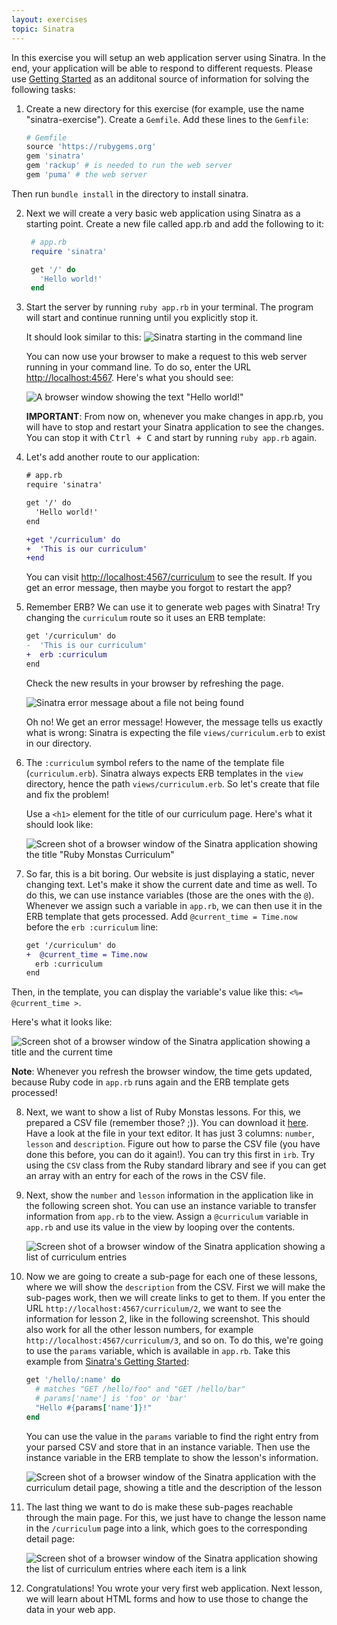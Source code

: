 ```yaml
---
layout: exercises
topic: Sinatra
---
```


In this exercise you will setup an web application server using Sinatra. In the end, your application will be able to
respond to different requests. Please use [Getting Started](http://www.sinatrarb.com/intro.html) as an additonal source of
information for solving the following tasks:

1. Create a new directory for this exercise (for example, use the name "sinatra-exercise"). Create a `Gemfile`. Add these lines to the `Gemfile`:

   ```ruby
   # Gemfile
   source 'https://rubygems.org'
   gem 'sinatra'
   gem 'rackup' # is needed to run the web server
   gem 'puma' # the web server
   ```

Then run `bundle install` in the directory to install sinatra.

2. Next we will create a very basic web application using Sinatra as a starting point. Create a new file called app.rb and add the following to it:

   ```ruby
    # app.rb
    require 'sinatra'

    get '/' do
      'Hello world!'
    end
   ```

3. Start the server by running `ruby app.rb` in your terminal. The program will start and continue running until you explicitly stop it.

   It should look similar to this:
   ![Sinatra starting in the command line](/exercises/sinatra/sinatra-start.png)

   You can now use your browser to make a request to this web server running in your command line. To do so, enter the URL [http://localhost:4567](http://localhost:4567). Here's what you should see:

   ![A browser window showing the text "Hello world!"](/exercises/sinatra/hello-world-browser.png)

   **IMPORTANT**: From now on, whenever you make changes in app.rb, you will have to stop and restart your Sinatra application to see the changes. You can stop it with <kbd>Ctrl + C</kbd> and start by running `ruby app.rb` again.

4. Let's add another route to our application:

   ```diff
   # app.rb
   require 'sinatra'

   get '/' do
     'Hello world!'
   end

   +get '/curriculum' do
   +  'This is our curriculum'
   +end
   ```

   You can visit [http://localhost:4567/curriculum](http://localhost:4567/curriculum) to see the result. If you get an error message, then maybe you forgot to restart the app?

5. Remember ERB? We can use it to generate web pages with Sinatra! Try changing the `curriculum` route so it uses an ERB template:

   ```diff
   get '/curriculum' do
   -  'This is our curriculum'
   +  erb :curriculum
   end
   ```

   Check the new results in your browser by refreshing the page.

   ![Sinatra error message about a file not being found](/exercises/sinatra/sinatra-template-file-not-found.png)

   Oh no! We get an error message! However, the message tells us exactly what is wrong: Sinatra is expecting the file `views/curriculum.erb` to exist in our directory.

6. The `:curriculum` symbol refers to the name of the template file (`curriculum.erb`). Sinatra always expects ERB templates in the `view` directory, hence the path `views/curriculum.erb`. So let's create that file and fix the problem!

   Use a `<h1>` element for the title of our curriculum page. Here's what it should look like:

   ![Screen shot of a browser window of the Sinatra application showing the title "Ruby Monstas Curriculum"](/exercises/sinatra/curriculum-1.png)

7. So far, this is a bit boring. Our website is just displaying a static, never changing text. Let's make it show the current date and time as well. To do this, we can use instance variables (those are the ones with the `@`). Whenever we assign such a variable in `app.rb`, we can then use it in the ERB template that gets processed. Add `@current_time = Time.now` before the `erb :curriculum` line:

   ```diff
   get '/curriculum' do
   +  @current_time = Time.now
     erb :curriculum
   end
   ```

Then, in the template, you can display the variable's value like this: `<%= @current_time >`.

Here's what it looks like:

![Screen shot of a browser window of the Sinatra application showing a title and the current time](/exercises/sinatra/curriculum-time.png)

**Note**: Whenever you refresh the browser window, the time gets updated, because Ruby code in `app.rb` runs again and the ERB template gets processed!

8. Next, we want to show a list of Ruby Monstas lessons. For this, we prepared a CSV file (remember those? ;)). You can download it [here](/exercises/sinatra/curriculum.csv). Have a look at the file in your text editor. It has just 3 columns: `number`, `lesson` and `description`.
   Figure out how to parse the CSV file (you have done this before, you can do it again!). You can try this first in `irb`. Try using the `CSV` class from the Ruby standard library and see if you can get an array with an entry for each of the rows in the CSV file.
9. Next, show the `number` and `lesson` information in the application like in the following screen shot. You can use an instance variable to transfer information from `app.rb` to the view. Assign a `@curriculum` variable in `app.rb` and use its value in the view by looping over the contents.

   ![Screen shot of a browser window of the Sinatra application showing a list of curriculum entries](/exercises/sinatra/curriculum-2.png)

10. Now we are going to create a sub-page for each one of these lessons, where we will show the `description` from the CSV. First we will make the sub-pages work, then we will create links to get to them.
    If you enter the URL `http://localhost:4567/curriculum/2`, we want to see the information for lesson 2, like in the following screenshot. This should also work for all the other lesson numbers, for example `http://localhost:4567/curriculum/3`, and so on. To do this, we're going to use the `params` variable, which is available in `app.rb`. Take this example from [Sinatra's Getting Started](https://sinatrarb.com/intro.html):

    ```ruby
    get '/hello/:name' do
      # matches "GET /hello/foo" and "GET /hello/bar"
      # params['name'] is 'foo' or 'bar'
      "Hello #{params['name']}!"
    end
    ```

    You can use the value in the `params` variable to find the right entry from your parsed CSV and store that in an instance variable. Then use the instance variable in the ERB template to show the lesson's information.

    ![Screen shot of a browser window of the Sinatra application with the curriculum detail page, showing a title and the description of the lesson](/exercises/sinatra/curriculum-show.png)

11. The last thing we want to do is make these sub-pages reachable through the main page. For this, we just have to change the lesson name in the `/curriculum` page into a link, which goes to the corresponding detail page:

    ![Screen shot of a browser window of the Sinatra application showing the list of curriculum entries where each item is a link](/exercises/sinatra/curriculum-3.png)

12. Congratulations! You wrote your very first web application. Next lesson, we will learn about HTML forms and how to use those to change the data in your web app.
